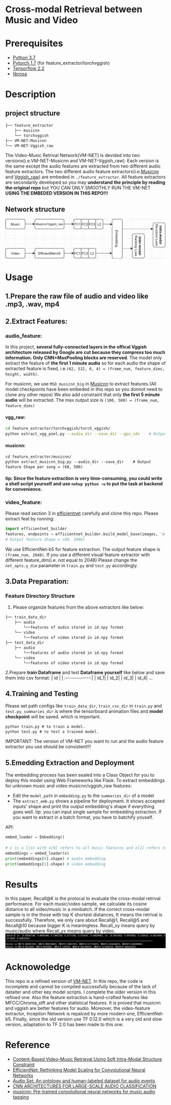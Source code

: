 Cross-modal Retrieval between Music and Video
====

# Prerequisites
* [Python 3.7](https://www.python.org/downloads/)
* [Pytorch 1.7](https://pytorch.org/get-started/locally/) (for feature_extractor/torchvggish)
* [Tensorflow 2.2](https://www.tensorflow.org/install)
* [librosa](https://librosa.org/doc/latest/index.html)

# Description

## project structure
```
├── feature_extractor
    ├── musicnn
    └── torchvggish
├── VM-NET-Musicnn
└── VM-NET-Vggish_raw
```
The Video-Music Retrival Network(VM-NET) is devided into two versions(i.e.VM-NET-Musicnn and VM-NET-Vggish_raw). Each version is the same except the audio features are extracted from two different audio feature extractors. The two different audio feature extractors(i.e.[Musicnn](https://github.com/jordipons/musicnn/blob/master/musicnn_example.ipynb) and [Vggish_raw](https://github.com/harritaylor/torchvggish)) are embeded in `./feature_extractor`. All feature extractors are secondarily developed so you may **understand the principle by reading the original repo** but YOU CAN ONLY SMOOTHLY RUN THE VM-NET **USING THE EMBEDED VERSION IN THIS REPO!!!**

## Network structure
![Alt text](./figure/framework.JPG)

# Usage
## 1.Prepare the raw file of audio and video like .mp3, .wav, mp4

## 2.Extract Features:

### audio_feature:
In this project, **several fully-connected layers in the offical Vggish architecture released by Google are cut because they compress too much information. Only CNN+MaxPooling blocks are reserved**. The model only extract the feature of **the first 1 minute audio** so for each audio the shape of extracted feature is fixed, i.e.`(62, 512, 6, 4) = (frame_num, feature_dims, height, width)`. 

For musicnn, we use `MSD_musicnn_big` in [Musicnn](https://github.com/jordipons/musicnn/tree/master/musicnn/musicnn) to extract features.(All model checkpoints have been embeded in this repo so you donnot need to clone any other repos) We also add constraint that only **the first 5 minute audio** will be extracted. The max output size is `(100, 500) = (frame_num, feature_dims)`
#### vgg_raw:
```bash
cd feature_extractor/torchvggish/torch_vggish/
python extract_vgg_pool.py --audio_dir --save_dir --gpu_idx    # Output feature Shape per song = (62, 512, 6, 4)
```
#### musicnn:
```shell
cd feature_extractor/musicnn/
python extract_musicnn_big.py --audio_dir --save_dir    # Output feature Shape per song = (60, 500)
```
#### tip: Since the feature extraction is very time-consuming, you could write a shell script yourself and use `nohup python -u` to put the task at backend for convenience.
### video_feature:
Please read section 3 in [efficientnet](https://github.com/tensorflow/tpu/tree/master/models/official/efficientnet) carefully and clone this repo. 
Please extract feat by running:
```python
import efficientnet_builder
features, endpoints = efficientnet_builder.build_model_base(images, 'efficientnet-b5')
# Output feature Shape = (60, 2048)
```
We use EfficientNet-b5 for feature extraction. The output feature shape is `(frame_num, 2048)`. 
If you use a different visual feature extractor with different feature_dim(i.e. not equal to 2048) Please change the `net_opts.y_dim` parameter in `train.py` and `test.py` accordingly.
## 3.Data Preparation:
### Feature Directory Structure
1. Please organize features from the above extractors like below:
```text
├── train_data_dir
    ├── audio
        └──features of audio stored in id.npy format 
    └── video
        └──features of video stored in id.npy format 
├── test_data_dir
    ├── audio
        └──features of audio stored in id.npy format 
    └── video
        └──features of video stored in id.npy format 
```
2.Prepare **train Dataframe** and test **Dataframe yourself** like below and save them into csv format:
| id |
| :------------:|
| id_1|
| id_2|
| id_3|
| id_4|
...      
## 4.Training and Testing
Please set path configs like `train_data_dir`, `train_csv_dir` in `train.py` and `test.py`. `summaries_dir` is where the tensorboard animation files and **model checkpoint** will be saved. which is important.
```shell
python train.py # to train a model.
python test.py # to test a trained model.
```
IMPORTANT: The version of VM-NET you want to run and the audio feature extractor you use should be consistent!!!
## 5.Emedding Extraction and Deployment
The embedding process has been sealed into a Class Object for you to deploy this model using Web Frameworks like Flask. To extract embeddings for unknown music and video musicnn/vggish_raw features:
* Edit the `model_path` in `embedding.py` to the `summaries_dir` of a model
* The `extract_emb.py` shows a pipeline for deployment. It shows accepted inputs' shape and print the output embedding's shape if everything goes well.
tip: you can input single sample for embedding extraction. If you want to extract in a batch format, you have to batchify youself.

API:
```python
embed_loader = Embedding()

# x is a list with x[0] refers to all music features and x[1] refers to all video features
embeddings = embed_loader(x)
print(embeddings[0].shape) # audio embedding
print(embeddings[1].shape) # video embedding
```


# Results
In this paper, Recall@K is the protocal to evaluate the cross-modal retrival performance. For each music/video sample, we calculate its cosine distance to all video/music in a minibatch. If the correct cross-modal sample is in the those with top K shortest distances, It means the retrival is successfully. Therefore, we only care about Recall@1, Recall@5 and Recall@10 because bigger K is meaningless. Recall_xy means query by music/audio where Recall_yx means query by video.
![Alt text](./figure/result.JPG)

# Acknowoledge
This repo is a refined version of [VM-NET](https://github.com/csehong/VM-NET). In this repo, the code is incomplete and cannot be compiled successfully because of the lack of dataiter and other key model scripts. I complete the older version in this refined one. Also the feature extraction is hand-crafted features like MFCC/Chroma_stft and other statistical features. It is proved that musicnn and vggish are better features for audio. Moreover, the video-feature extractor, Inception Network is repalced by more modern one, EfficientNet-b5. Finally, since the old version use TF 0.12.0 which is a very old and slow version, adaptation to TF 2.0 has been made to this one.

# Reference
 - [Content-Based Video–Music Retrieval Using Soft Intra-Modal Structure Constraint](https://arxiv.org/abs/1704.06761)
 - [EfficientNet: Rethinking Model Scaling for Convolutional Neural Networks](https://arxiv.org/abs/1905.11946)
 - [Audio Set: An ontology and human-labeled dataset for audio events](https://ieeexplore.ieee.org/document/7952261?denied=)
 - [CNN ARCHITECTURES FOR LARGE-SCALE AUDIO CLASSIFICATION](https://arxiv.org/pdf/1609.09430.pdf)
 - [musicnn: Pre-trained convolutional neural networks for music audio tagging](https://arxiv.org/abs/1909.06654)




